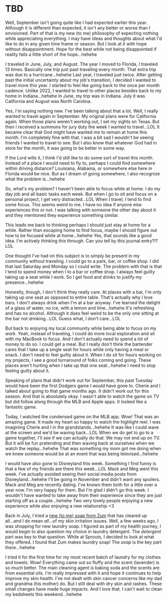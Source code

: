 # TBD

Well, September isn't going quite like I had expected earlier this year. Although it is different than expected, it isn't any better or worse than I envisioned. Part of that is my new (to me) philosophy of expecting nothing while appreciating everything. I may have ideas and thoughts about what I'd like to do in any given time frame or season. But I look at it with hope without disappointment. Hope for the best while not being disappointed if reality falls a little short of the hope...hehehe

I traveled in June, July, and August. The year I moved to Florida, I traveled 13 times. Basically one trip just past traveling every month. That extra trip was due to a hurricane...hehehe Last year, I traveled just twice. After getting past the initial uncertainty about my job's transition, I decided I wanted to travel more this year. I started to feel like going back to the once per month cadence. Unlike 2022, I wanted to travel to other places besides back to my home in Indiana...hehehe In June, my trip was in Indiana. July it was California and August was North Carolina.

Yes, I'm saying nothing new. I've been talking about that a lot. Well, I really wanted to travel again in September. My original plans were for California again. When those plans weren't working out, I set my sights on Texas. But then I received a summons for jury duty the week I wanted to travel...LOL It became clear that God might have wanted me to remain at home this month. I'm completely fine with that. I was a bit sad I wouldn't be seeing friends I wanted to travel to see. But I also know that whatever God had in store for the month, it was going to be better in some way.

If the Lord wills it, I think I'd still like to do some sort of travel this month. Instead of a place I would need to fly to, perhaps I could find somewhere within driving distance? Louisiana, Alabama, or somewhere else here in Florida would be nice. But as I dream of going somewhere, I also recognize what the problem is...hehehe

So, what's my problem? I haven't been able to focus while at home. I do my day job and all basic tasks each week. But when I go to sit and focus on a personal project, I get very distracted...LOL When I travel, I tend to find some focus. This seems weird to me. I have no idea if anyone else experiences this or not. I was talking with someone the other day about it and they mentioned they experience something similar.

This leads me back to thinking perhaps I should just stay at home for a while. Rather than escaping home to find focus, maybe I should figure out how to be focused while at home...hehehe Yes, that sounds like a good idea. I'm actively thinking this through. Can you tell by this journal entry?!? LOL

One thought I've had on this subject is to simply be present in my community without traveling. I could go to a park, bar, or coffee shop. I did that last Saturday and Monday so I could write. The problem with that is that I tend to spend money when I to a bar or coffee shop. I always feel guilty taking up a seat while I work. So I get food and drinks to justify my presence...hehehe

Honestly, though, I don't think they really care. At places with a bar, I'm only taking up one seat as opposed to entire table. That's actually why I love bars. I don't always drink when I'm at a bar anyway. I've learned the delight of a glass of water, no ice, with a lemon and lime...hehehe It's refreshing and has no alcohol. Although it does feel weird to be the only one sitting at the bar not drinking...LOL Guess what, I don't care...LOL

But back to enjoying my local community while being able to focus on my *work*. Yeah, instead of traveling, I could do more local exploration and sit with my MacBook to focus. And I don't actually need to spend a lot of money to do so. I could get a meal. But I really don't think the bartender cares that I take up a single seat for hours while only having a meal or snack. I don't need to feel guilty about it. When I do sit for hours working on my projects, I see a good turnaround of folks coming and going. These places aren't hurting when I take up that one seat...hehehe I need to stop feeling guilty about it.

Speaking of plans that didn't work out for September, this past Tuesday would have been the first Dodgers game I would have gone to. Cherie and I talked about going to that game months ago. It didn't work out for this season. And that is absolutely okay. I wasn't able to watch the game on TV but did follow along through the MLB and Apple apps. It looked like a fantastic game.

Today, I watched the condensed game on the MLB app. Wow! That was an amazing game. It made my heart so happy to watch the highlight reel. I was imagining Cherie and I in the grandstands...hehehe It was like I could wave at the screen and we'd be waving back...LOL When we do get to go to a game together, I'll see if we can actually do that. We may not end up on TV. But it will be fun pretending and then waving back at ourselves when we watch the replay...hehehe That was something my mom got me doing when we knew someone would be at an event that was being televised...hehehe

I would have also gone to Disneyland this week. Something I find funny is that a few of my friends are there this week...LOL Mack and Meg went this week. I've actually avoided seeing their social media posts from Disneyland...hehehe I'll be going in November and didn't want any spoilers. Mack and Meg are recently dating. I've known them both for a little over a year now. I'm very happy for them. But I'm glad I didn't go this week. I wouldn't have wanted to take away from their experience since they are just starting off as a couple...hehehe Two very lovely people enjoying a new experience while also enjoying a new relationship <3

Back in July, I tried a [new (to me) soap from Zum](../07/29_new-soap-connected-journeys-and-wrong-choices) that has cleared up all...and I do mean *all*...of my skin irritation issues. Well, a few weeks ago, I was shopping for new laundry soap. I figured as part of my health journey, I would begin to also question my choice in laundry detergent. The *detergent* part was key to that question. While at Sprouts, I decided to look at what they offered. I found that Zum makes laundry soap! The *soap* is the key part there...hehehe

I tried it for the first time for my most recent batch of laundry for my clothes and towels. Wow! Everything came out so fluffy and the scent (lavender) is so much better. The main cleaning agent is baking soda and the scents are from essential oils. I'm really impressed with it and hope it continues to help improve my skin health. I've not dealt with skin cancer concerns like my dad and grandma (his mother) do. But I still deal with dry skin and rashes. These small changes have made huge impacts. And I love that. I can't wait to clean my bedsheets this weekend...hehehe

